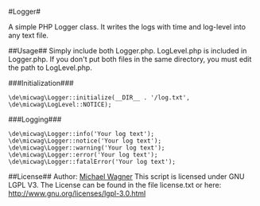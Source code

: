 #Logger#

A simple PHP Logger class.
It writes the logs with time and log-level into any text file.

##Usage##
Simply include both Logger.php. LogLevel.php is included in Logger.php. If you don't put both files in the same 
directory, you must edit the path to LogLevel.php.

###Initialization###
```
\de\micwag\Logger::initialize(__DIR__ . '/log.txt', \de\micwag\LogLevel::NOTICE);
```

###Logging###
```
\de\micwag\Logger::info('Your log text');
\de\micwag\Logger::notice('Your log text');
\de\micwag\Logger::warning('Your log text');
\de\micwag\Logger::error('Your log text');
\de\micwag\Logger::fatalError('Your log text');
```

##License##
Author: [Michael Wagner](http://www.micwag.de) 
This script is licensed under GNU LGPL V3. The License can be found in the file license.txt or here: http://www.gnu.org/licenses/lgpl-3.0.html